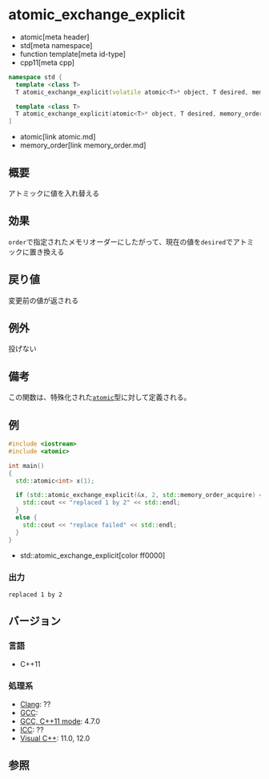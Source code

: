 # atomic_exchange_explicit
* atomic[meta header]
* std[meta namespace]
* function template[meta id-type]
* cpp11[meta cpp]

```cpp
namespace std {
  template <class T>
  T atomic_exchange_explicit(volatile atomic<T>* object, T desired, memory_order order) noexcept;

  template <class T>
  T atomic_exchange_explicit(atomic<T>* object, T desired, memory_order order) noexcept;
]
```
* atomic[link atomic.md]
* memory_order[link memory_order.md]


## 概要
アトミックに値を入れ替える


## 効果
`order`で指定されたメモリオーダーにしたがって、現在の値を`desired`でアトミックに置き換える


## 戻り値
変更前の値が返される


## 例外
投げない


## 備考
この関数は、特殊化された[`atomic`](atomic.md)型に対して定義される。


## 例
```cpp
#include <iostream>
#include <atomic>

int main()
{
  std::atomic<int> x(1);

  if (std::atomic_exchange_explicit(&x, 2, std::memory_order_acquire) == 1) {
    std::cout << "replaced 1 by 2" << std::endl;
  }
  else {
    std::cout << "replace failed" << std::endl;
  }
}
```
* std::atomic_exchange_explicit[color ff0000]


### 出力
```
replaced 1 by 2
```


## バージョン
### 言語
- C++11

### 処理系
- [Clang](/implementation.md#clang): ??
- [GCC](/implementation.md#gcc): 
- [GCC, C++11 mode](/implementation.md#gcc): 4.7.0
- [ICC](/implementation.md#icc): ??
- [Visual C++](/implementation.md#visual_cpp): 11.0, 12.0


## 参照


